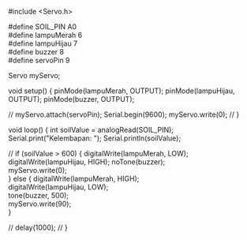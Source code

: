 #include <Servo.h> 

#define SOIL_PIN A0         
#define lampuMerah 6         
#define lampuHijau 7         
#define buzzer 8             
#define servoPin 9          

Servo myServo;

void setup() {
    pinMode(lampuMerah, OUTPUT);
    pinMode(lampuHijau, OUTPUT);
    pinMode(buzzer, OUTPUT);

   // myServo.attach(servoPin);
    Serial.begin(9600);
    myServo.write(0); //
}

void loop() {
    int soilValue = analogRead(SOIL_PIN);
    Serial.print("Kelembapan: ");
    Serial.println(soilValue);

   // if (soilValue > 600) {
        digitalWrite(lampuMerah, LOW); 
        digitalWrite(lampuHijau, HIGH); 
        noTone(buzzer);                 
        myServo.write(0);               
    } else {
        digitalWrite(lampuMerah, HIGH);  
        digitalWrite(lampuHijau, LOW);   
        tone(buzzer, 500);               
        myServo.write(90);               
    }

   // delay(1000); //
}
